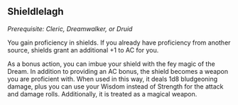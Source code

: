 ## Shieldlelagh
*Prerequisite: Cleric, Dreamwalker, or Druid*

You gain proficiency in shields. If you already have proficiency from another source, shields grant an additional +1 to AC for you.

As a bonus action, you can imbue your shield with the fey magic of the Dream. In addition to providing an AC bonus, the shield becomes a weapon you are proficient with. When used in this way, it deals 1d8 bludgeoning damage, plus you can use your Wisdom instead of Strength for the attack and damage rolls. Additionally, it is treated as a magical weapon.

